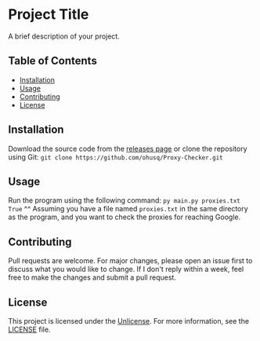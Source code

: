 # Project Title

A brief description of your project.

## Table of Contents

- [Installation](#installation)
- [Usage](#usage)
- [Contributing](#contributing)
- [License](#license)

## Installation

Download the source code from the [releases page](https://github.com/ohusq/Proxy-Checker/releases) or clone the repository using Git:
```git clone https://github.com/ohusq/Proxy-Checker.git```

## Usage

Run the program using the following command:
```py main.py proxies.txt True```
^^ Assuming you have a file named `proxies.txt` in the same directory as the program, and you want to check the proxies for reaching Google.

## Contributing

Pull requests are welcome. For major changes, please open an issue first to discuss what you would like to change. If I don't reply within a week, feel free to make the changes and submit a pull request.

## License

This project is licensed under the [Unlicense](https://unlicense.org/). For more information, see the [LICENSE](LICENSE) file.
